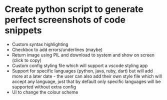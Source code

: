 # Create python script to generate perfect screenshots of code snippets

- Custom syntax highlighting
- Checkbox to add errors/underlines (maybe)
- Return image using PIL and download to system and show on screen (click to copy)
- Custom config styling file which will support a vscode styling app
- Support for specific languages (python, java, ruby, dart) but will add more at a later date - the user can also add their own style file which will accept any language, just that by default only specific languages will be supported without extra config
- UI to change the colour scheme
